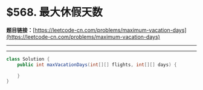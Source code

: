 # $568. 最大休假天数

**题目链接：**[https://leetcode-cn.com/problems/maximum-vacation-days](https://leetcode-cn.com/problems/maximum-vacation-days)

---

<Cards card="leetcode_568_maximum-vacation-days"></Cards>

---

```java
class Solution {
    public int maxVacationDays(int[][] flights, int[][] days) {
        
    }
}
```